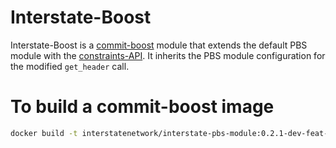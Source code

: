 # Interstate-Boost

Interstate-Boost is a [commit-boost](https://commit-boost.github.io/commit-boost-client) module that extends the default PBS module with the [constraints-API](https://chainbound.github.io/bolt-docs/api/builder).
It inherits the PBS module configuration for the modified `get_header` call.

# To build a commit-boost image
```bash
docker build -t interstatenetwork/interstate-pbs-module:0.2.1-dev-feat-cb .
```
